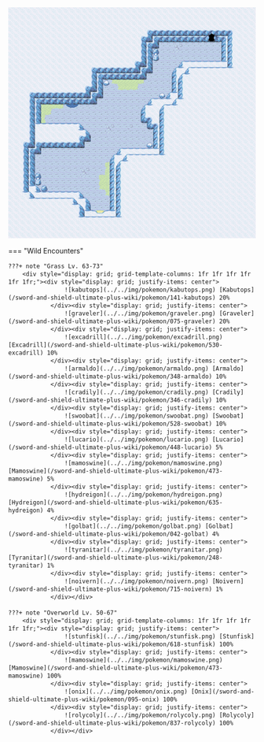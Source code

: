 <img src="../../img/routes/Tanoby Key (Crown Tundra).png" alt="Tanoby Key (Crown Tundra)"/>

=== "Wild Encounters"


	???+ note "Grass Lv. 63-73"
		<div style="display: grid; grid-template-columns: 1fr 1fr 1fr 1fr 1fr 1fr;"><div style="display: grid; justify-items: center">
                    ![kabutops](../../img/pokemon/kabutops.png) [Kabutops](/sword-and-shield-ultimate-plus-wiki/pokemon/141-kabutops) 20%
                </div><div style="display: grid; justify-items: center">
                    ![graveler](../../img/pokemon/graveler.png) [Graveler](/sword-and-shield-ultimate-plus-wiki/pokemon/075-graveler) 20%
                </div><div style="display: grid; justify-items: center">
                    ![excadrill](../../img/pokemon/excadrill.png) [Excadrill](/sword-and-shield-ultimate-plus-wiki/pokemon/530-excadrill) 10%
                </div><div style="display: grid; justify-items: center">
                    ![armaldo](../../img/pokemon/armaldo.png) [Armaldo](/sword-and-shield-ultimate-plus-wiki/pokemon/348-armaldo) 10%
                </div><div style="display: grid; justify-items: center">
                    ![cradily](../../img/pokemon/cradily.png) [Cradily](/sword-and-shield-ultimate-plus-wiki/pokemon/346-cradily) 10%
                </div><div style="display: grid; justify-items: center">
                    ![swoobat](../../img/pokemon/swoobat.png) [Swoobat](/sword-and-shield-ultimate-plus-wiki/pokemon/528-swoobat) 10%
                </div><div style="display: grid; justify-items: center">
                    ![lucario](../../img/pokemon/lucario.png) [Lucario](/sword-and-shield-ultimate-plus-wiki/pokemon/448-lucario) 5%
                </div><div style="display: grid; justify-items: center">
                    ![mamoswine](../../img/pokemon/mamoswine.png) [Mamoswine](/sword-and-shield-ultimate-plus-wiki/pokemon/473-mamoswine) 5%
                </div><div style="display: grid; justify-items: center">
                    ![hydreigon](../../img/pokemon/hydreigon.png) [Hydreigon](/sword-and-shield-ultimate-plus-wiki/pokemon/635-hydreigon) 4%
                </div><div style="display: grid; justify-items: center">
                    ![golbat](../../img/pokemon/golbat.png) [Golbat](/sword-and-shield-ultimate-plus-wiki/pokemon/042-golbat) 4%
                </div><div style="display: grid; justify-items: center">
                    ![tyranitar](../../img/pokemon/tyranitar.png) [Tyranitar](/sword-and-shield-ultimate-plus-wiki/pokemon/248-tyranitar) 1%
                </div><div style="display: grid; justify-items: center">
                    ![noivern](../../img/pokemon/noivern.png) [Noivern](/sword-and-shield-ultimate-plus-wiki/pokemon/715-noivern) 1%
                </div></div>

	???+ note "Overworld Lv. 50-67"
		<div style="display: grid; grid-template-columns: 1fr 1fr 1fr 1fr 1fr 1fr;"><div style="display: grid; justify-items: center">
                    ![stunfisk](../../img/pokemon/stunfisk.png) [Stunfisk](/sword-and-shield-ultimate-plus-wiki/pokemon/618-stunfisk) 100%
                </div><div style="display: grid; justify-items: center">
                    ![mamoswine](../../img/pokemon/mamoswine.png) [Mamoswine](/sword-and-shield-ultimate-plus-wiki/pokemon/473-mamoswine) 100%
                </div><div style="display: grid; justify-items: center">
                    ![onix](../../img/pokemon/onix.png) [Onix](/sword-and-shield-ultimate-plus-wiki/pokemon/095-onix) 100%
                </div><div style="display: grid; justify-items: center">
                    ![rolycoly](../../img/pokemon/rolycoly.png) [Rolycoly](/sword-and-shield-ultimate-plus-wiki/pokemon/837-rolycoly) 100%
                </div></div>



